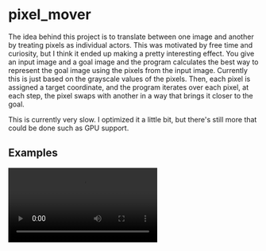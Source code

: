 # pixel_mover

The idea behind this project is to translate between one image and another by treating pixels as individual actors. This was motivated by free time and curiosity,
but I think it ended up making a pretty interesting effect.
You give an input image and a goal image and the program calculates the best way to represent the goal image using the pixels from the input image.
Currently this is just based on the grayscale values of the pixels.
Then, each pixel is assigned a target coordinate, and the program iterates over each pixel, at each step, the pixel swaps with another in a way that brings it closer to the goal.

This is currently very slow. I optimized it a little bit, but there's still more that could be done such as GPU support.

## Examples
![random_mover](/demo_movies/random_scan.mp4)
